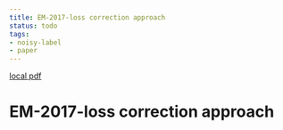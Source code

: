 ```yaml
---
title: EM-2017-loss correction approach
status: todo
tags:
- noisy-label
- paper
---
```


[local pdf](../../../pdfs/EM-2017-loss%20correction%20approach.pdf)

# EM-2017-loss correction approach
